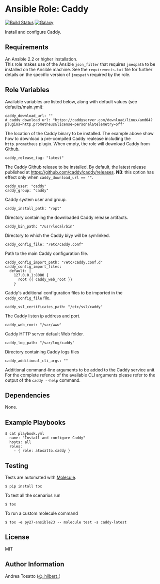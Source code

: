 Ansible Role: Caddy
===================

[![Build Status](https://travis-ci.org/atosatto/ansible-caddy.svg?branch=master)](https://travis-ci.org/atosatto/ansible-caddy)
[![Galaxy](https://img.shields.io/badge/galaxy-atosatto.caddy-blue.svg?style=flat-square)](https://galaxy.ansible.com/atosatto/caddy)

Install and configure Caddy.

Requirements
------------

An Ansible 2.2 or higher installation.<br />
This role makes use of the Ansible `json_filter` that requires `jmespath` to be installed on the Ansible machine.
See the `requirements.txt` file for further details on the specific version of `jmespath` required by the role.

Role Variables
--------------

Available variables are listed below, along with default values (see defaults/main.yml):

    caddy_download_url: ""
    # caddy_download_url: "https://caddyserver.com/download/linux/amd64?plugins=http.prometheus&license=personal&telemetry=off"

The location of the Caddy binary to be installed.
The example above show how to download a pre-compiled Caddy realease including the `http.prometheus` plugin.
When empty, the role will download Caddy from Github.

    caddy_release_tag: "latest"

The Caddy Github release to be installed.
By default, the latest release published at https://github.com/caddy/caddy/releases.
**NB**: this option has effect only when `caddy_download_url == ""`.

    caddy_user: "caddy"
    caddy_group: "caddy"

Caddy system user and group.

    caddy_install_path: "/opt"

Directory containing the downloaded Caddy release artifacts.

    caddy_bin_path: "/usr/local/bin"

Directory to which the Caddy biyy will be symlinked.

    caddy_config_file: "/etc/caddy.conf"

Path to the main Caddy configuration file.

    caddy_config_import_path: "/etc/caddy.conf.d"
    caddy_config_import_files:
      default: |
        127.0.0.1:8080 {
          root {{ caddy_web_root }}
        }

Caddy's additional configuration files to be imported in the `caddy_config_file` file.

    caddy_ssl_certificates_path: "/etc/ssl/caddy"

The Caddy listen ip address and port.

    caddy_web_root: "/var/www"

Caddy HTTP server default Web folder.

    caddy_log_path: "/var/log/caddy"

Directory containing Caddy logs files

    caddy_additional_cli_args: ""

Additional command-line arguments to be added to the Caddy service unit.
For the complete refence of the available CLI arguments please refer to the output
of the `caddy --help` command.

Dependencies
------------

None.

Example Playbooks
-----------------

    $ cat playbook.yml
    - name: "Install and configure Caddy"
      hosts: all
      roles:
        - { role: atosatto.caddy }

Testing
-------

Tests are automated with [Molecule](http://molecule.readthedocs.org/en/latest/).

    $ pip install tox

To test all the scenarios run

    $ tox

To run a custom molecule command

    $ tox -e py27-ansible23 -- molecule test -s caddy-latest

License
-------

MIT

Author Information
------------------

Andrea Tosatto ([@\_hilbert\_](https://twitter.com/_hilbert_))
